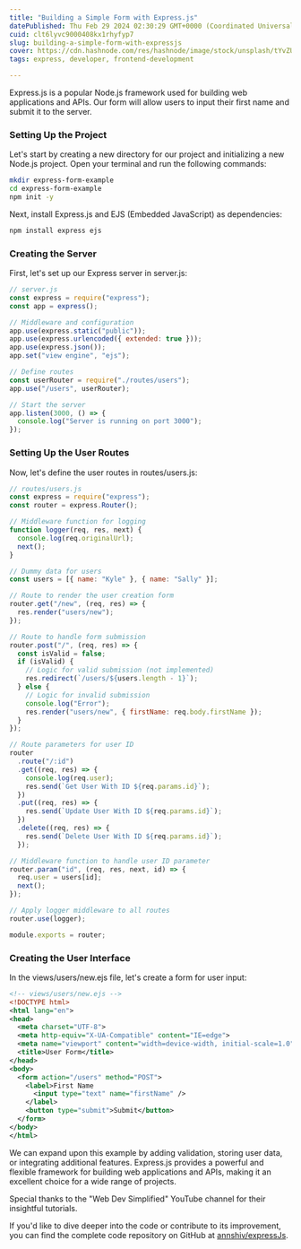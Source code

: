 ```yaml
---
title: "Building a Simple Form with Express.js"
datePublished: Thu Feb 29 2024 02:30:29 GMT+0000 (Coordinated Universal Time)
cuid: clt6lyvc9000408kx1rhyfyp7
slug: building-a-simple-form-with-expressjs
cover: https://cdn.hashnode.com/res/hashnode/image/stock/unsplash/tYvZUVEve6s/upload/11be6b8306bc0fa4eb97dae3a591f19e.jpeg
tags: express, developer, frontend-development

---
```


Express.js is a popular Node.js framework used for building web applications and APIs. Our form will allow users to input their first name and submit it to the server.

### Setting Up the Project

Let's start by creating a new directory for our project and initializing a new Node.js project. Open your terminal and run the following commands:

```bash
mkdir express-form-example
cd express-form-example
npm init -y
```

Next, install Express.js and EJS (Embedded JavaScript) as dependencies:

```bash
npm install express ejs
```

### Creating the Server

First, let's set up our Express server in server.js:

```javascript
// server.js
const express = require("express");
const app = express();

// Middleware and configuration
app.use(express.static("public"));
app.use(express.urlencoded({ extended: true }));
app.use(express.json());
app.set("view engine", "ejs");

// Define routes
const userRouter = require("./routes/users");
app.use("/users", userRouter);

// Start the server
app.listen(3000, () => {
  console.log("Server is running on port 3000");
});
```

### Setting Up the User Routes

Now, let's define the user routes in routes/users.js:

```javascript
// routes/users.js
const express = require("express");
const router = express.Router();

// Middleware function for logging
function logger(req, res, next) {
  console.log(req.originalUrl);
  next();
}

// Dummy data for users
const users = [{ name: "Kyle" }, { name: "Sally" }];

// Route to render the user creation form
router.get("/new", (req, res) => {
  res.render("users/new");
});

// Route to handle form submission
router.post("/", (req, res) => {
  const isValid = false;
  if (isValid) {
    // Logic for valid submission (not implemented)
    res.redirect(`/users/${users.length - 1}`);
  } else {
    // Logic for invalid submission
    console.log("Error");
    res.render("users/new", { firstName: req.body.firstName });
  }
});

// Route parameters for user ID
router
  .route("/:id")
  .get((req, res) => {
    console.log(req.user);
    res.send(`Get User With ID ${req.params.id}`);
  })
  .put((req, res) => {
    res.send(`Update User With ID ${req.params.id}`);
  })
  .delete((req, res) => {
    res.send(`Delete User With ID ${req.params.id}`);
  });

// Middleware function to handle user ID parameter
router.param("id", (req, res, next, id) => {
  req.user = users[id];
  next();
});

// Apply logger middleware to all routes
router.use(logger);

module.exports = router;
```

### Creating the User Interface

In the views/users/new.ejs file, let's create a form for user input:

```xml
<!-- views/users/new.ejs -->
<!DOCTYPE html>
<html lang="en">
<head>
  <meta charset="UTF-8">
  <meta http-equiv="X-UA-Compatible" content="IE=edge">
  <meta name="viewport" content="width=device-width, initial-scale=1.0">
  <title>User Form</title>
</head>
<body>
  <form action="/users" method="POST">
    <label>First Name
      <input type="text" name="firstName" />
    </label>
    <button type="submit">Submit</button>
  </form>
</body>
</html>
```

We can expand upon this example by adding validation, storing user data, or integrating additional features. Express.js provides a powerful and flexible framework for building web applications and APIs, making it an excellent choice for a wide range of projects.

Special thanks to the "Web Dev Simplified" YouTube channel for their insightful tutorials.

If you'd like to dive deeper into the code or contribute to its improvement, you can find the complete code repository on GitHub at [annshiv/expressJs](https://github.com/annshiv/expressJs).